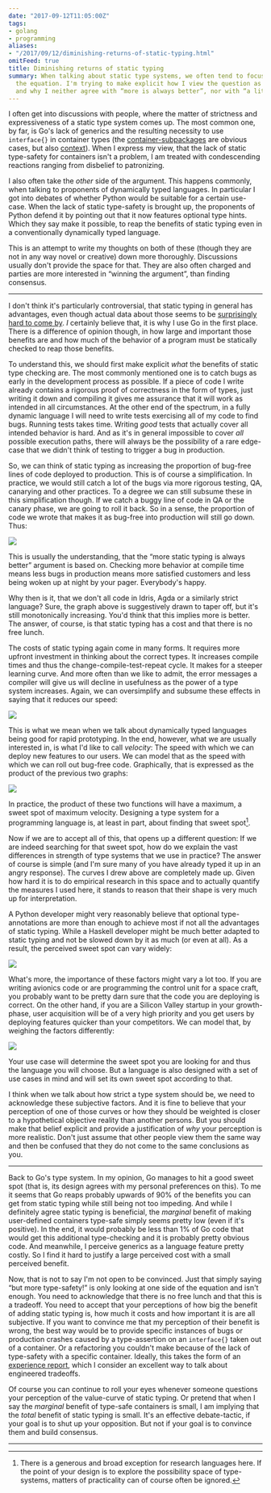 ```yaml
---
date: "2017-09-12T11:05:00Z"
tags:
- golang
- programming
aliases:
- "/2017/09/12/diminishing-returns-of-static-typing.html"
omitFeed: true
title: Diminishing returns of static typing
summary: When talking about static type systems, we often tend to focus on one side of
  the equation. I'm trying to make explicit how I view the question as a tradeoff
  and why I neither agree with “more is always better”, nor with “a little is enough”.
---
```


I often get into discussions with people, where the matter of strictness and
expressiveness of a static type system comes up. The most common one, by far,
is Go's lack of generics and the resulting necessity to use `interface{}` in
container types (the [container-subpackages](https://godoc.org/container) are
obvious cases, but also [context](https://godoc.org/context)). When I express
my view, that the lack of static type-safety for containers isn't a problem, I
am treated with condescending reactions ranging from disbelief to patronizing.

I also often take the *other* side of the argument. This happens commonly, when
talking to proponents of dynamically typed languages. In particular I got into
debates of whether Python would be suitable for a certain use-case. When the
lack of static type-safety is brought up, the proponents of Python defend it by
pointing out that it now features optional type hints. Which they say make it
possible, to reap the benefits of static typing even in a conventionally
dynamically typed language.

This is an attempt to write my thoughts on both of these (though they are not
in any way novel or creative) down more thoroughly. Discussions usually don't
provide the space for that. They are also often charged and parties are more
interested in “winning the argument”, than finding consensus.

---

I don't think it's particularly controversial, that static typing in general
has advantages, even though actual data about those seems to be [surprisingly
hard to come by](https://danluu.com/empirical-pl/). *I* certainly believe that,
it is why I use Go in the first place. There is a difference of opinion though,
in how large and important those benefits are and how much of the behavior of a
program must be statically checked to reap those benefits.

To understand this, we should first make explicit *what* the benefits of static
type checking are. The most commonly mentioned one is to catch bugs as early in
the development process as possible. If a piece of code I write already
contains a rigorous proof of correctness in the form of types, just writing it
down and compiling it gives me assurance that it will work as intended in all
circumstances. At the other end of the spectrum, in a fully dynamic language I
will need to write tests exercising all of my code to find bugs. Running tests
takes time. Writing *good* tests that actually cover all intended behavior is
hard. And as it's in general impossible to cover *all* possible execution
paths, there will always be the possibility of a rare edge-case that we didn't
think of testing to trigger a bug in production.

So, we can think of static typing as increasing the proportion of bug-free
lines of code deployed to production. This is of course a simplification. In
practice, we would still catch a lot of the bugs via more rigorous testing,
QA, canarying and other practices. To a degree we can still subsume these in
this simplification though. If we catch a buggy line of code in QA or the
canary phase, we are going to roll it back. So in a sense, the proportion of
code we wrote that makes it as bug-free into production will still go down.
Thus:

<img class="small" src="/assets/static_typing_v_good_code.png">

This is usually the understanding, that the “more static typing is always
better” argument is based on. Checking more behavior at compile time means less
bugs in production means more satisfied customers and less being woken up at
night by your pager. Everybody's happy.

Why then is it, that we don't all code in Idris, Agda or a similarly strict
language? Sure, the graph above is suggestively drawn to taper off, but it's
still monotonically increasing. You'd think that this implies more is better.
The answer, of course, is that static typing has a cost and that there is no
free lunch.

The costs of static typing again come in many forms. It requires more upfront
investment in thinking about the correct types. It increases compile times and
thus the change-compile-test-repeat cycle. It makes for a steeper learning
curve. And more often than we like to admit, the error messages a compiler will
give us will decline in usefulness as the power of a type system increases.
Again, we can oversimplify and subsume these effects in saying that it reduces
our speed:

<img class="small" src="/assets/static_typing_v_speed.png">

This is what we mean when we talk about dynamically typed languages being good
for rapid prototyping. In the end, however, what we are usually interested in,
is what I'd like to call *velocity*: The speed with which we can deploy new
features to our users. We can model that as the speed with which we can roll
out bug-free code.  Graphically, that is expressed as the product of the
previous two graphs:

<img class="small" src="/assets/static_typing_v_velocity.png">

In practice, the product of these two functions will have a maximum, a sweet
spot of maximum velocity. Designing a type system for a programming language
is, at least in part, about finding that sweet spot[^1].

Now if we are to accept all of this, that opens up a different question: If we
are indeed searching for that sweet spot, how do we explain the vast
differences in strength of type systems that we use in practice? The answer of
course is simple (and I'm sure many of you have already typed it up in an angry
response). The curves I drew above are completely made up. Given how hard it is
to do empirical research in this space and to actually quantify the measures I
used here, it stands to reason that their shape is very much up for
interpretation.

A Python developer might very reasonably believe that optional type-annotations
are more than enough to achieve most if not all the advantages of static
typing. While a Haskell developer might be much better adapted to static typing
and not be slowed down by it as much (or even at all). As a result, the
perceived sweet spot can vary widely:

<img src="/assets/static_typing_pythonista_v_haskeller.png">

What's more, the importance of these factors might vary a lot too. If you are
writing avionics code or are programming the control unit for a space craft,
you probably want to be pretty darn sure that the code you are deploying is
correct. On the other hand, if you are a Silicon Valley startup in your
growth-phase, user acquisition will be of a very high priority and you get
users by deploying features quicker than your competitors. We can model that,
by weighing the factors differently:

<img src="/assets/static_typing_startup_v_nasa.png">

Your use case will determine the sweet spot you are looking for and thus the
language you will choose. But a language is also designed with a set of use
cases in mind and will set its own sweet spot according to that.

I think when we talk about how strict a type system should be, we need to
acknowledge these subjective factors. And it is fine to believe that your
perception of one of those curves or how they should be weighted is closer to
a hypothetical objective reality than another persons. But you should make that
belief explicit and provide a justification of *why* your perception is more
realistic. Don't just assume that other people view them the same way and then
be confused that they do not come to the same conclusions as you.

---

Back to Go's type system. In my opinion, Go manages to hit a good sweet spot
(that is, its design agrees with my personal preferences on this). To me it
seems that Go reaps probably upwards of 90% of the benefits you can get from
static typing while still being not too impeding. And while I definitely agree
static typing is beneficial, the *marginal* benefit of making user-defined
containers type-safe simply seems pretty low (even if it's positive). In the
end, it would probably be less than 1% of Go code that would get this additional
type-checking and it is probably pretty obvious code. And meanwhile, I perceive
generics as a language feature pretty costly. So I find it hard to justify a
large perceived cost with a small perceived benefit.

Now, that is not to say I'm not open to be convinced. Just that simply saying
“but more type-safety!” is only looking at one side of the equation and isn't
enough. You need to acknowledge that there is no free lunch and that this is a
tradeoff. You need to accept that your perceptions of how big the benefit of
adding static typing is, how much it costs and how important it is are all
subjective. If you want to convince me that my perception of their benefit is
wrong, the best way would be to provide specific instances of bugs or
production crashes caused by a type-assertion on an `interface{}` taken out of
a container. Or a refactoring you couldn't make because of the lack of
type-safety with a specific container. Ideally, this takes the form of an
[experience report](https://github.com/golang/go/wiki/ExperienceReports), which
I consider an excellent way to talk about engineered tradeoffs.

Of course you can continue to roll your eyes whenever someone questions your
perception of the value-curve of static typing. Or pretend that when I say the
*marginal* benefit of type-safe containers is small, I am implying that the
*total* benefit of static typing is small. It's an effective debate-tactic, if
your goal is to shut up your opposition. But not if your goal is to convince
them and build consensus.

---

[^1]: There is a generous and broad exception for research
languages here. If the point of your design is to explore the possibility space
of type-systems, matters of practicality can of course often be ignored.

